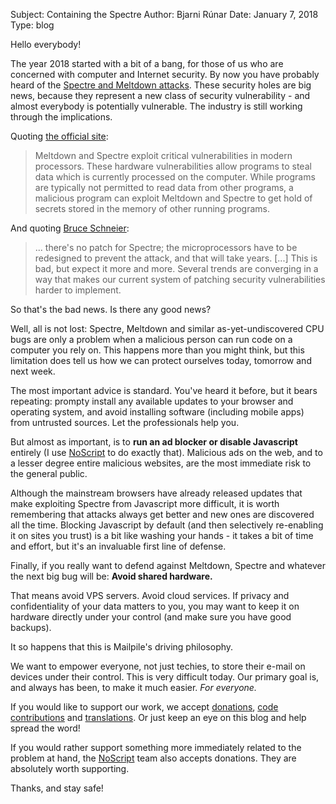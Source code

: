 Subject: Containing the Spectre
Author: Bjarni Rúnar
Date: January 7, 2018
Type: blog

Hello everybody!

The year 2018 started with a bit of a bang, for those of us who are
concerned with computer and Internet security. By now you have probably
heard of the [Spectre and Meltdown attacks](https://spectreattack.com/).
These security holes are big news, because they represent a new class of
security vulnerability - and almost everybody is potentially vulnerable. The
industry is still working through the implications.

Quoting [the official site](https://spectreattack.com/):

> Meltdown and Spectre exploit critical vulnerabilities in modern
> processors. These hardware vulnerabilities allow programs to steal
> data which is currently processed on the computer. While programs are
> typically not permitted to read data from other programs, a malicious
> program can exploit Meltdown and Spectre to get hold of secrets stored
> in the memory of other running programs.

And quoting [Bruce
Schneier](https://www.schneier.com/blog/archives/2018/01/spectre_and_mel_1.html):

> ... there's no patch for Spectre; the microprocessors have to be
> redesigned to prevent the attack, and that will take years. [...] This
> is bad, but expect it more and more. Several trends are converging in
> a way that makes our current system of patching security
> vulnerabilities harder to implement.

So that's the bad news. Is there any good news?

Well, all is not lost: Spectre, Meltdown and similar as-yet-undiscovered
CPU bugs are only a problem when a malicious person can run code on a
computer you rely on. This happens more than you might think, but this
limitation does tell us how we can protect ourselves today, tomorrow and
next week.

The most important advice is standard. You've heard it before, but it
bears repeating: prompty install any available updates to your browser
and operating system, and avoid installing software (including mobile
apps) from untrusted sources. Let the professionals help you.

But almost as important, is to **run an ad blocker or disable
Javascript** entirely (I use [NoScript](https://noscript.net/) to do
exactly that). Malicious ads on the web, and to a lesser degree entire
malicious websites, are the most immediate risk to the general public.

Although the mainstream browsers have already released updates that make
exploiting Spectre from Javascript more difficult, it is worth
remembering that attacks always get better and new ones are discovered
all the time. Blocking Javascript by default (and then selectively
re-enabling it on sites you trust) is a bit like washing your hands - it
takes a bit of time and effort, but it's an invaluable first line of
defense.

Finally, if you really want to defend against Meltdown, Spectre and
whatever the next big bug will be: **Avoid shared hardware.**

That means avoid VPS servers. Avoid cloud services. If privacy and
confidentiality of your data matters to you, you may want to keep it on
hardware directly under your control (and make sure you have good
backups).

It so happens that this is Mailpile's driving philosophy.

We want to empower everyone, not just techies, to store their e-mail on
devices under their control. This is very difficult today. Our primary
goal is, and always has been, to make it much easier. *For everyone.*

If you would like to support our work, we accept [donations](/donate/),
[code contributions](https://github.com/mailpile/Mailpile) and
[translations](https://www.transifex.com/otf/mailpile/). Or just keep an
eye on this blog and help spread the word! 

If you would rather support something more immediately related to the
problem at hand, the [NoScript](https://noscript.net/) team also accepts
donations. They are absolutely worth supporting.

Thanks, and stay safe!

